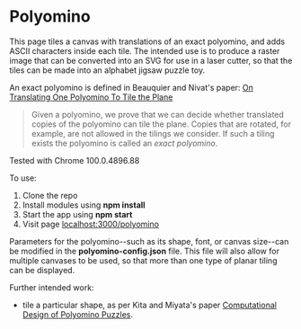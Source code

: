# Polyomino

This page tiles a canvas with translations of an exact polyomino, and adds ASCII characters inside each tile.  The intended use is to produce a raster image that can be converted into an SVG for use in a laser cutter, so that the tiles can be made into an alphabet jigsaw puzzle toy.

An exact polyomino is defined in Beauquier and Nivat's paper:
[On Translating One Polyomino To Tile the Plane](https://link.springer.com/content/pdf/10.1007/BF02574705.pdf)

> Given a polyomino, we prove that we can decide whether translated copies
> of the polyomino can tile the plane. Copies that are rotated, for example, are not
> allowed in the tilings we consider. If such a tiling exists the polyomino is called an
> *exact polyomino*. 

Tested with Chrome 100.0.4896.88

To use:

1. Clone the repo
2. Install modules using **npm install**
3. Start the app using **npm start**
4. Visit page [localhost:3000/polyomino](localhost:3000/polyomino)

Parameters for the polyomino--such as its shape, font, or canvas size--can be modified in the **polyomino-config.json** file.  This file will also allow for multiple canvases to be used, so that more than one type of planar tiling can be displayed.

Further intended work:

* tile a particular shape, as per Kita and Miyata's paper [Computational Design of Polyomino Puzzles](https://naokita.xyz/projects/PolyominoPuzzles/index.html).